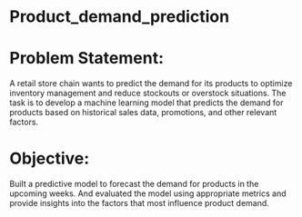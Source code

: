 # Product_demand_prediction
# Problem Statement:
A retail store chain wants to predict the demand for its products to optimize inventory
management and reduce stockouts or overstock situations. The task is to develop a machine
learning model that predicts the demand for products based on historical sales data, promotions,
and other relevant factors.
# Objective:
Built a predictive model to forecast the demand for products in the upcoming weeks. And evaluated
the model using appropriate metrics and provide insights into the factors that most influence
product demand.
